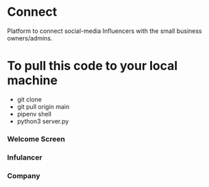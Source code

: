 # Connect
Platform to connect social-media Influencers with the small business owners/admins.


# To pull this code to your local machine

- git clone
- git pull origin main
- pipenv shell
- python3 server.py



### Welcome Screen

### Infulancer

### Company

